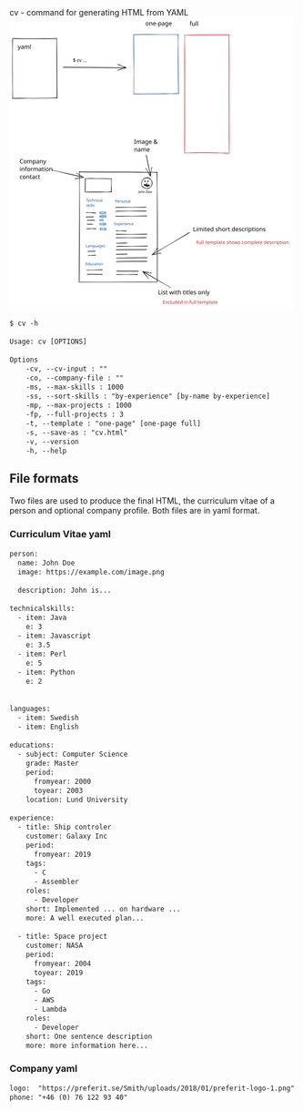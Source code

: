 <!-- Generated by main_test.go, DO NOT EDIT! -->cv - command for generating HTML from YAML


<img src="overview.svg" style="width: 500px"/>

    $ cv -h
    
    Usage: cv [OPTIONS]
    
    Options
        -cv, --cv-input : ""
        -co, --company-file : ""
        -ms, --max-skills : 1000
        -ss, --sort-skills : "by-experience" [by-name by-experience]
        -mp, --max-projects : 1000
        -fp, --full-projects : 3
        -t, --template : "one-page" [one-page full]
        -s, --save-as : "cv.html"
        -v, --version
        -h, --help
    
    

## File formats

Two files are used to produce the final HTML, the
curriculum vitae of a person and optional company
profile. Both files are in yaml format.

### Curriculum Vitae yaml

    person:
      name: John Doe
      image: https://example.com/image.png
    
      description: John is...
    
    technicalskills:
      - item: Java
        e: 3
      - item: Javascript
        e: 3.5
      - item: Perl
        e: 5
      - item: Python
        e: 2
    
          
    languages:
      - item: Swedish
      - item: English
    
    educations:
      - subject: Computer Science
        grade: Master
        period:
          fromyear: 2000
          toyear: 2003
        location: Lund University
    
    experience:
      - title: Ship controler
        customer: Galaxy Inc
        period:
          fromyear: 2019
        tags:
          - C
          - Assembler
        roles:
          - Developer
        short: Implemented ... on hardware ...
        more: A well executed plan...
    
      - title: Space project
        customer: NASA
        period:
          fromyear: 2004
          toyear: 2019
        tags:
          - Go
          - AWS
          - Lambda
        roles:
          - Developer
        short: One sentence description
        more: more information here...
    

### Company yaml

    logo:  "https://preferit.se/Smith/uploads/2018/01/preferit-logo-1.png"
    phone: "+46 (0) 76 122 93 40"
    

